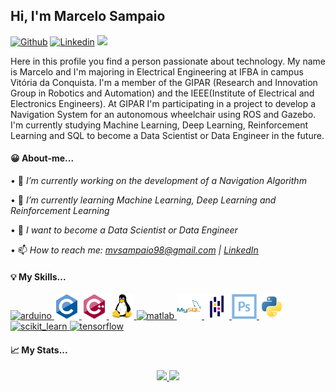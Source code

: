 <h2>Hi, I'm Marcelo Sampaio</h2>

[![Github](https://img.shields.io/badge/-Github-000?style=flat&logo=Github&logoColor=white)](https://github.com/mvsampaio98)
[![Linkedin](https://img.shields.io/badge/-LinkedIn-blue?style=flat&logo=Linkedin&logoColor=white)](www.linkedin.com/in/marcelo-victor-sa-coqueiro-sampaio)
[![](https://img.shields.io/badge/Gmail-mvsampaio98@gmail.com-red)](mailto:mvsampaio98@gmail.com)

Here in this profile you find a person passionate about technology. My name is Marcelo and I'm majoring in Electrical Engineering at IFBA in campus Vitória da Conquista. I'm a member of the GIPAR (Research and Innovation Group in Robotics and Automation) and the IEEE(Institute of Electrical and Electronics Engineers). At GIPAR I'm participating in a project to develop a Navigation System for an autonomous wheelchair using ROS and Gazebo. I'm currently studying Machine Learning, Deep Learning, Reinforcement Learning and SQL to become a Data Scientist or Data Engineer in the future.

  <h4>😀 About-me...</h4>

  • 🔭 *I’m currently working on the development of a Navigation Algorithm*
  
  • 🌱 *I’m currently learning Machine Learning, Deep Learning and Reinforcement Learning*
  
  • 💭 *I want to become a Data Scientist or Data Engineer*
  
  • 📫 *How to reach me: mvsampaio98@gmail.com | [LinkedIn](www.linkedin.com/in/marcelo-victor-sa-coqueiro-sampaio)*
  
  <h4> 💡 My Skills...</h4>
 <p align="left"> <a href="https://www.arduino.cc/" target="_blank" rel="noreferrer"> <img src="https://cdn.worldvectorlogo.com/logos/arduino-1.svg" alt="arduino" width="40" height="40"/> </a> <a href="https://www.cprogramming.com/" target="_blank" rel="noreferrer"> <img src="https://raw.githubusercontent.com/devicons/devicon/master/icons/c/c-original.svg" alt="c" width="40" height="40"/> </a> <a href="https://www.w3schools.com/cpp/" target="_blank" rel="noreferrer"> <img src="https://raw.githubusercontent.com/devicons/devicon/master/icons/cplusplus/cplusplus-original.svg" alt="cplusplus" width="40" height="40"/> </a> <a href="https://www.linux.org/" target="_blank" rel="noreferrer"> <img src="https://raw.githubusercontent.com/devicons/devicon/master/icons/linux/linux-original.svg" alt="linux" width="40" height="40"/> </a> <a href="https://www.mathworks.com/" target="_blank" rel="noreferrer"> <img src="https://upload.wikimedia.org/wikipedia/commons/2/21/Matlab_Logo.png" alt="matlab" width="40" height="40"/> </a> <a href="https://www.mysql.com/" target="_blank" rel="noreferrer"> <img src="https://raw.githubusercontent.com/devicons/devicon/master/icons/mysql/mysql-original-wordmark.svg" alt="mysql" width="40" height="40"/> </a> <a href="https://pandas.pydata.org/" target="_blank" rel="noreferrer"> <img src="https://raw.githubusercontent.com/devicons/devicon/2ae2a900d2f041da66e950e4d48052658d850630/icons/pandas/pandas-original.svg" alt="pandas" width="40" height="40"/> </a> <a href="https://www.photoshop.com/en" target="_blank" rel="noreferrer"> <img src="https://raw.githubusercontent.com/devicons/devicon/master/icons/photoshop/photoshop-line.svg" alt="photoshop" width="40" height="40"/> </a> <a href="https://www.python.org" target="_blank" rel="noreferrer"> <img src="https://raw.githubusercontent.com/devicons/devicon/master/icons/python/python-original.svg" alt="python" width="40" height="40"/> </a> <a href="https://scikit-learn.org/" target="_blank" rel="noreferrer"> <img src="https://upload.wikimedia.org/wikipedia/commons/0/05/Scikit_learn_logo_small.svg" alt="scikit_learn" width="40" height="40"/> </a> <a href="https://www.tensorflow.org" target="_blank" rel="noreferrer"> <img src="https://www.vectorlogo.zone/logos/tensorflow/tensorflow-icon.svg" alt="tensorflow" width="40" height="40"/> </a> </p>
  <h4> 📈 My Stats...</h4>
<div align="center">
  <a href="https://github.com/mvsampaio98">
  <img height="180em" src="https://github-readme-stats.vercel.app/api?username=mvsampaio98&show_icons=true&theme=light&include_all_commits=true&count_private=true"/>
  <img height="180em" src="https://github-readme-stats.vercel.app/api/top-langs/?username=mvsampaio98&layout=compact&langs_count=7&theme=light"/>
</div>
